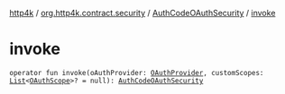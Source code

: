 [http4k](../../index.md) / [org.http4k.contract.security](../index.md) / [AuthCodeOAuthSecurity](index.md) / [invoke](./invoke.md)

# invoke

`operator fun invoke(oAuthProvider: `[`OAuthProvider`](../../org.http4k.security/-o-auth-provider/index.md)`, customScopes: `[`List`](https://kotlinlang.org/api/latest/jvm/stdlib/kotlin.collections/-list/index.html)`<`[`OAuthScope`](../-o-auth-scope/index.md)`>? = null): `[`AuthCodeOAuthSecurity`](index.md)